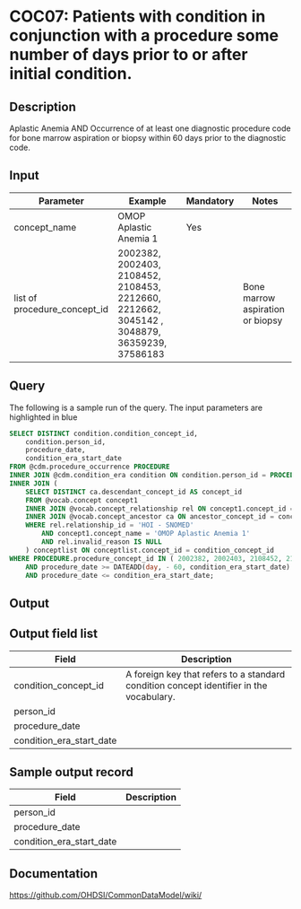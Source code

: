 <!---
Group:condition occurrence combinations
Name:COC07 Patients with condition in conjunction with a procedure some number of days prior to or after initial condition.
Author:Patrick Ryan
CDM Version: 5.0
-->

# COC07: Patients with condition in conjunction with a procedure some number of days prior to or after initial condition.

## Description
Aplastic Anemia AND Occurrence of at least one diagnostic procedure code for bone marrow aspiration or biopsy within 60 days prior to the diagnostic code.
## Input

|  Parameter |  Example |  Mandatory |  Notes |
| --- | --- | --- | --- |
| concept_name | OMOP Aplastic Anemia 1 | Yes |   |
| list of procedure_concept_id | 2002382, 2002403, 2108452, 2108453, 2212660, 2212662, 3045142 , 3048879, 36359239, 37586183 |   | Bone marrow aspiration or biopsy |

## Query
The following is a sample run of the query. The input parameters are highlighted in  blue  


```sql
SELECT DISTINCT condition.condition_concept_id,
	condition.person_id,
	procedure_date,
	condition_era_start_date
FROM @cdm.procedure_occurrence PROCEDURE
INNER JOIN @cdm.condition_era condition ON condition.person_id = PROCEDURE.person_id
INNER JOIN (
	SELECT DISTINCT ca.descendant_concept_id AS concept_id
	FROM @vocab.concept concept1
	INNER JOIN @vocab.concept_relationship rel ON concept1.concept_id = rel.concept_id_1
	INNER JOIN @vocab.concept_ancestor ca ON ancestor_concept_id = concept_id_2
	WHERE rel.relationship_id = 'HOI - SNOMED'
		AND concept1.concept_name = 'OMOP Aplastic Anemia 1'
		AND rel.invalid_reason IS NULL
	) conceptlist ON conceptlist.concept_id = condition_concept_id
WHERE PROCEDURE.procedure_concept_id IN ( 2002382, 2002403, 2108452, 2108453, 2212660, 2212662, 3045142, 3048879, 36359239, 37586183)
	AND procedure_date >= DATEADD(day, - 60, condition_era_start_date)
	AND procedure_date <= condition_era_start_date;
```

## Output

## Output field list

|  Field |  Description |
| --- | --- |
| condition_concept_id | A foreign key that refers to a standard condition concept identifier in the vocabulary. |
| person_id |   |
| procedure_date |   |
| condition_era_start_date |   |

## Sample output record

|  Field |  Description |
| --- | --- |
| person_id |   |
| procedure_date |   |
| condition_era_start_date |   |

## Documentation
https://github.com/OHDSI/CommonDataModel/wiki/
